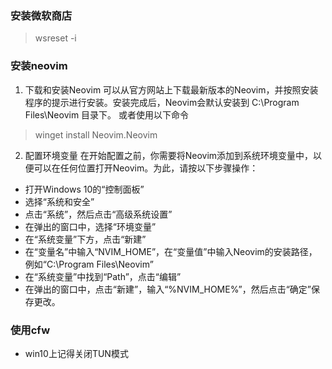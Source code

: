 ### 安装微软商店
> wsreset -i

### 安装neovim
1. 下载和安装Neovim
可以从官方网站上下载最新版本的Neovim，并按照安装程序的提示进行安装。安装完成后，Neovim会默认安装到 C:\Program Files\Neovim 目录下。
或者使用以下命令
> winget install Neovim.Neovim

2. 配置环境变量
在开始配置之前，你需要将Neovim添加到系统环境变量中，以便可以在任何位置打开Neovim。为此，请按以下步骤操作：

- 打开Windows 10的“控制面板”
- 选择“系统和安全”
- 点击“系统”，然后点击“高级系统设置”
- 在弹出的窗口中，选择“环境变量”
- 在“系统变量”下方，点击“新建”
- 在“变量名”中输入“NVIM_HOME”，在“变量值”中输入Neovim的安装路径，例如“C:\Program Files\Neovim”
- 在“系统变量”中找到“Path”，点击“编辑”
- 在弹出的窗口中，点击“新建”，输入“%NVIM_HOME%”，然后点击“确定”保存更改。

### 使用cfw
- win10上记得关闭TUN模式
